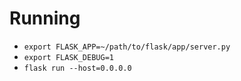 # Running
* `export FLASK_APP=~/path/to/flask/app/server.py`
* `export FLASK_DEBUG=1`
* `flask run --host=0.0.0.0`